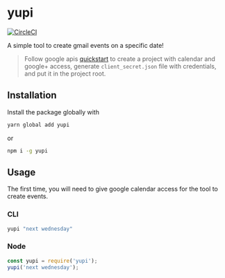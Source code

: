 # yupi

[![CircleCI](https://circleci.com/gh/spirosikmd/yupi.svg?style=svg)](https://circleci.com/gh/spirosikmd/yupi)

A simple tool to create gmail events on a specific date!

> Follow google apis [quickstart](https://developers.google.com/google-apps/calendar/quickstart/nodejs#step_1_turn_on_the_api_name)
to create a project with calendar and google+ access, generate `client_secret.json` file with credentials,
and put it in the project root.

## Installation

Install the package globally with

```bash
yarn global add yupi
```

or

```bash
npm i -g yupi
```

## Usage

The first time, you will need to give google calendar access for the tool to create events.

### CLI

```bash
yupi "next wednesday"
```

### Node

```javascript
const yupi = require('yupi');
yupi('next wednesday');
```
